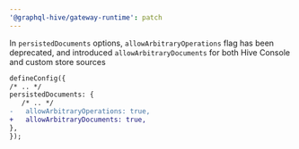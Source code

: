 ```yaml
---
'@graphql-hive/gateway-runtime': patch
---
```


In `persistedDocuments` options, `allowArbitraryOperations` flag has been deprecated, and introduced `allowArbitraryDocuments` for both Hive Console and custom store sources

```diff
defineConfig({
/* .. */
persistedDocuments: {
   /* .. */
-   allowArbitraryOperations: true,
+   allowArbitraryDocuments: true,
},
});
```